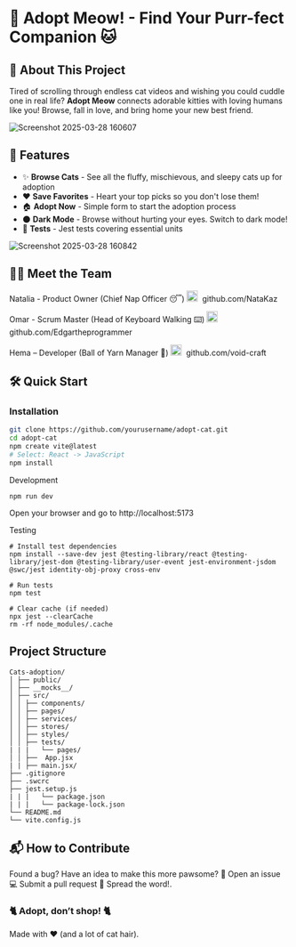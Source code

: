 # 🐾 Adopt Meow! - Find Your Purr-fect Companion 🐱

## 📜 About This Project
Tired of scrolling through endless cat videos and wishing you could cuddle one in real life? **Adopt Meow** connects adorable kitties with loving humans like you! Browse, fall in love, and bring home your new best friend.

![Screenshot 2025-03-28 160607](https://github.com/user-attachments/assets/4750880a-342a-40a3-b5da-2beccdab222b)

## 🚀 Features
- ✨ **Browse Cats** - See all the fluffy, mischievous, and sleepy cats up for adoption
- ❤️ **Save Favorites** - Heart your top picks so you don't lose them!
- 🏠 **Adopt Now** - Simple form to start the adoption process
- 🌑 **Dark Mode** - Browse without hurting your eyes. Switch to dark mode!
- 🧪 **Tests** - Jest tests covering essential units

 ![Screenshot 2025-03-28 160842](https://github.com/user-attachments/assets/b7adbebb-880b-4feb-9ad7-7c1eb1a53770)

## 🐱‍👤 Meet the Team
Natalia - Product Owner (Chief Nap Officer 😴)
<img src="https://img.icons8.com/fluency/24/000000/github.png" width="20"/> <img> github.com/NataKaz

Omar - Scrum Master (Head of Keyboard Walking ⌨️)
<img src="https://img.icons8.com/fluency/24/000000/github.png" width="20"/> <img> github.com/Edgartheprogrammer

Hema – Developer (Ball of Yarn Manager 🧶)
<img src="https://img.icons8.com/fluency/24/000000/github.png" width="20"/> <img> github.com/void-craft

## 🛠️ Quick Start

### Installation
```bash
git clone https://github.com/yourusername/adopt-cat.git
cd adopt-cat
npm create vite@latest
# Select: React -> JavaScript
npm install
```

Development
```
npm run dev
```
Open your browser and go to http://localhost:5173

Testing
```
# Install test dependencies
npm install --save-dev jest @testing-library/react @testing-library/jest-dom @testing-library/user-event jest-environment-jsdom @swc/jest identity-obj-proxy cross-env

# Run tests
npm test

# Clear cache (if needed)
npx jest --clearCache
rm -rf node_modules/.cache
```

## Project Structure
```
Cats-adoption/
│ ├── public/
│ ├── __mocks__/
│ ├── src/
│ │ ├── components/
│ │ ├── pages/
│ │ ├── services/
│ │ ├── stores/
│ │ ├── styles/
│ │ ├── tests/
| | |   └── pages/
│ │ ├──  App.jsx
| | ├── main.jsx/
├── .gitignore
├── .swcrc
├── jest.setup.js
| | |   └── package.json
| | |   └── package-lock.json
└── README.md
└── vite.config.js
```

## 📬 How to Contribute
Found a bug? Have an idea to make this more pawsome?
🐛 Open an issue
💻 Submit a pull request
📢 Spread the word!.

### 🐈 Adopt, don’t shop! 🐈

Made with ❤️ (and a lot of cat hair).

